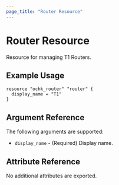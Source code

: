 ```yaml
---
page_title: "Router Resource"
---
```


# Router Resource

Resource for managing T1 Routers. 

## Example Usage

```hcl
resource "ochk_router" "router" {
  display_name = "T1"
}
```

## Argument Reference

The following arguments are supported:

* `display_name` - (Required) Display name.

## Attribute Reference

No additional attributes are exported. 
